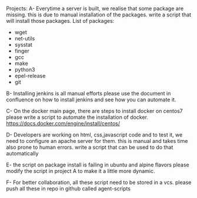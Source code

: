 Projects:
A- Everytime a server is built, we realise that some package are missing.
this is due to manual installation of the packages. write a script that will 
install those packages.
List of packages:
- wget
- net-utils
- sysstat
- finger
- gcc
- make
- python3
- epel-release
- git

B- Installing jenkins is all manual efforts please use the document in confluence on 
how to install jenkins and see how you can automate it.

C- On the docker main page, there are steps to install docker
on centos7 please write a script to automate the installation
of docker.
https://docs.docker.com/engine/install/centos/

D- Developers are working on html, css,javascript code and to test it, we need to configure an apache server for them. this is manual and takes time also prone to human errors. write a script that can be used to do that automatically 

E- the script on package install is failing in ubuntu and alpine flavors please modify the 
 script in project A to make it a little more dynamic.

F- For better collaboration, all these script need to be stored in a vcs. please push all these in repo in github called 
agent-scripts